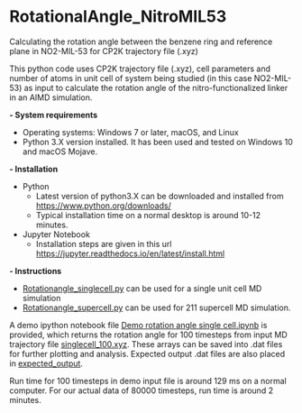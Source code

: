 # RotationalAngle_NitroMIL53
Calculating the rotation angle between the benzene ring and reference plane in NO2-MIL-53 for CP2K trajectory file (.xyz)

This python code uses CP2K trajectory file (.xyz), cell parameters  and number of atoms in unit cell of system being studied (in this case NO2-MIL-53) as input to calculate the rotation angle of the nitro-functionalized linker in an AIMD simulation.

**- System requirements**
  - Operating systems: Windows 7 or later, macOS, and Linux
  - Python 3.X version installed. 
It has been used and tested on Windows 10 and macOS Mojave.

**- Installation**
  - Python 
    - Latest version of python3.X can be downloaded and installed from https://www.python.org/downloads/
    - Typical installation time on a normal desktop is around 10-12 minutes.
  - Jupyter Notebook
    - Installation steps are given in this url https://jupyter.readthedocs.io/en/latest/install.html
    
**- Instructions**
  - [Rotationangle_singlecell.py](./Rotationangle_singlecell.py) can be used for a single unit cell MD simulation
  - [Rotationangle_supercell.py](./Rotationangle_supercell.py) can be used for 211 supercell MD simulation.

A demo ipython notebook file [Demo rotation angle single cell.ipynb](./DemoRotationAngleSingleCell.ipynb) is provided, which returns the rotation angle for 100 timesteps from input MD trajectory file [singlecell_100.xyz](./input_demo/singlecell_100.xyz). These arrays can be saved into .dat files for further plotting and analysis. Expected output .dat files are also placed in [expected_output](./input_demo/expected_output).

Run time for 100 timesteps in demo input file is around 129 ms on a normal computer. 
For our actual data of 80000 timesteps, run time is around 2 minutes.

